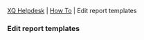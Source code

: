 ---
---
[XQ Helpdesk](http://help.exquance.com) | [How To](http://help.exquance.com//howto/index.html) | Edit report templates

### Edit report templates
